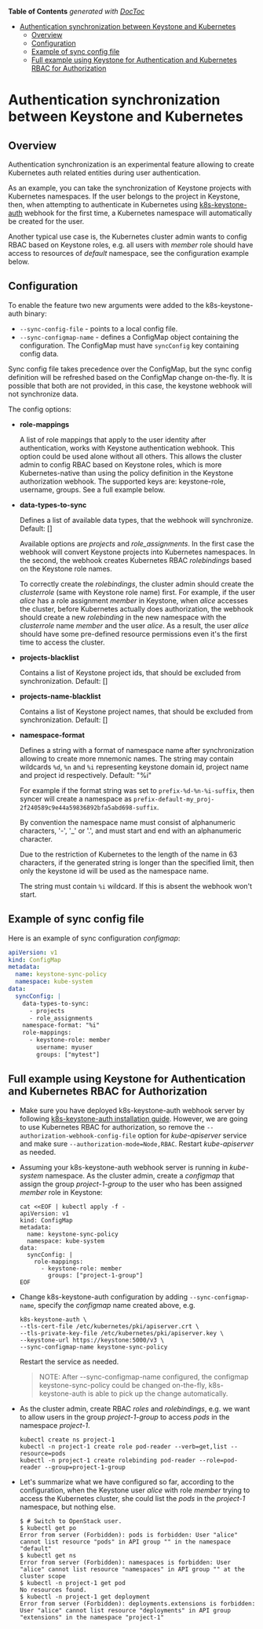 <!-- START doctoc generated TOC please keep comment here to allow auto update -->
<!-- DON'T EDIT THIS SECTION, INSTEAD RE-RUN doctoc TO UPDATE -->
**Table of Contents**  *generated with [DocToc](https://github.com/thlorenz/doctoc)*

- [Authentication synchronization between Keystone and Kubernetes](#authentication-synchronization-between-keystone-and-kubernetes)
  - [Overview](#overview)
  - [Configuration](#configuration)
  - [Example of sync config file](#example-of-sync-config-file)
  - [Full example using Keystone for Authentication and Kubernetes RBAC for Authorization](#full-example-using-keystone-for-authentication-and-kubernetes-rbac-for-authorization)

<!-- END doctoc generated TOC please keep comment here to allow auto update -->

# Authentication synchronization between Keystone and Kubernetes

## Overview

Authentication synchronization is an experimental feature allowing to create Kubernetes auth related entities during user authentication.

As an example, you can take the synchronization of Keystone projects with Kubernetes namespaces. If the user belongs to the project in Keystone, then, when attempting to authenticate in Kubernetes using [k8s-keystone-auth](./using-keystone-webhook-authenticator-and-authorizer.md) webhook for the first time, a Kubernetes namespace will automatically be created for the user.

Another typical use case is, the Kubernetes cluster admin wants to config RBAC based on Keystone roles, e.g. all users with *member* role should have access to resources of *default* namespace, see the configuration example below.

## Configuration

To enable the feature two new arguments were added to the k8s-keystone-auth binary:

- `--sync-config-file` - points to a local config file.
- `--sync-configmap-name` - defines a ConfigMap object containing the configuration. The ConfigMap must have `syncConfig` key containing config data.

Sync config file takes precedence over the ConfigMap, but the sync config definition will be refreshed based on the ConfigMap change on-the-fly. It is possible that both are not provided, in this case, the keystone webhook will not synchronize data.

The config options:

* **role-mappings**

  A list of role mappings that apply to the user identity after authentication, works with Keystone authentication webhook. This option could be used alone without all others. This allows the cluster admin to config RBAC based on Keystone roles, which is more Kubernetes-native than using the policy definition in the Keystone authorization webhook. The supported keys are: keystone-role, username, groups. See a full example below.

* **data-types-to-sync**

  Defines a list of available data types, that the webhook will synchronize. Default: []

  Available options are *projects* and *role_assignments*. In the first case the webhook will convert Keystone projects into Kubernetes namespaces. In the second, the webhook creates Kubernetes RBAC *rolebindings* based on the Keystone role names.

  To correctly create the *rolebindings*, the cluster admin should create the *clusterrole* (same with Keystone role name) first. For example, if the user *alice* has a role assignment *member* in Keystone, when *alice* accesses the cluster, before Kubernetes actually does authorization, the webhook should create a new *rolebinding* in the new namespace with the *clusterrole* name *member* and the user *alice*. As a result, the user *alice* should have some pre-defined resource permissions even it's the first time to access the cluster.

* **projects-blacklist**

  Contains a list of Keystone project ids, that should be excluded from synchronization. Default: []

* **projects-name-blacklist**

  Contains a list of Keystone project names, that should be excluded from synchronization. Default: []

* **namespace-format**

  Defines a string with a format of namespace name after synchronization allowing to create more mnemonic names. The string may contain wildcards ``%d``, ``%n`` and ``%i`` representing keystone domain id, project name and project id respectively. Default: "%i"

  For example if the format string was set to ``prefix-%d-%n-%i-suffix``, then syncer will create a namespace as ``prefix-default-my_proj-2f240589c9e44a59836892bfa5abd698-suffix``.

  By convention the namespace name must consist of alphanumeric characters, '-', '_' or '.', and must start and end with an alphanumeric character.

  Due to the restriction of Kubernetes to the length of the name in 63 characters, if the generated string is longer than the specified limit, then only the keystone id will be used as the namespace name.

  The string must contain ``%i`` wildcard. If this is absent the webhook won't start.

## Example of sync config file

Here is an example of sync configuration *configmap*:

```yaml
apiVersion: v1
kind: ConfigMap
metadata:
  name: keystone-sync-policy
  namespace: kube-system
data:
  syncConfig: |
    data-types-to-sync:
      - projects
      - role_assignments
    namespace-format: "%i"
    role-mappings:
      - keystone-role: member
        username: myuser
        groups: ["mytest"]
```

## Full example using Keystone for Authentication and Kubernetes RBAC for Authorization

* Make sure you have deployed k8s-keystone-auth webhook server by following [k8s-keystone-auth installation guide](./using-keystone-webhook-authenticator-and-authorizer.md). However, we are going to use Kubernetes RBAC for authorization, so remove the `--authorization-webhook-config-file` option for *kube-apiserver* service and make sure `--authorization-mode=Node,RBAC`. Restart *kube-apiserver* as needed.

* Assuming your k8s-keystone-auth webhook server is running in *kube-system* namespace. As the cluster admin, create a *configmap* that assign the group *project-1-group* to the user who has been assigned *member* role in Keystone:

  ```
  cat <<EOF | kubectl apply -f -
  apiVersion: v1
  kind: ConfigMap
  metadata:
    name: keystone-sync-policy
    namespace: kube-system
  data:
    syncConfig: |
      role-mappings:
        - keystone-role: member
          groups: ["project-1-group"]
  EOF
  ```

* Change k8s-keystone-auth configuration by adding `--sync-configmap-name`, specify the *configmap* name created above, e.g.

  ```
  k8s-keystone-auth \
  --tls-cert-file /etc/kubernetes/pki/apiserver.crt \
  --tls-private-key-file /etc/kubernetes/pki/apiserver.key \
  --keystone-url https://keystone:5000/v3 \
  --sync-configmap-name keystone-sync-policy
  ```

  Restart the service as needed.

  > NOTE: After --sync-configmap-name configured, the configmap keystone-sync-policy could be changed on-the-fly, k8s-keystone-auth is able to pick up the change automatically.

* As the cluster admin, create RBAC *roles* and *rolebindings*, e.g. we want to allow users in the group *project-1-group* to access *pods* in the namespace *project-1*. 

  ```
  kubectl create ns project-1
  kubectl -n project-1 create role pod-reader --verb=get,list --resource=pods
  kubectl -n project-1 create rolebinding pod-reader --role=pod-reader --group=project-1-group
  ```

* Let's summarize what we have configured so far, according to the configuration, when the Keystone user *alice* with role *member* trying to access the Kubernetes cluster, she could list the *pods* in the *project-1* namespace, but nothing else.

  ```shell
  $ # Switch to OpenStack user.
  $ kubectl get po
  Error from server (Forbidden): pods is forbidden: User "alice" cannot list resource "pods" in API group "" in the namespace "default"
  $ kubectl get ns
  Error from server (Forbidden): namespaces is forbidden: User "alice" cannot list resource "namespaces" in API group "" at the cluster scope
  $ kubectl -n project-1 get pod
  No resources found.
  $ kubectl -n project-1 get deployment
  Error from server (Forbidden): deployments.extensions is forbidden: User "alice" cannot list resource "deployments" in API group "extensions" in the namespace "project-1"
  ```
